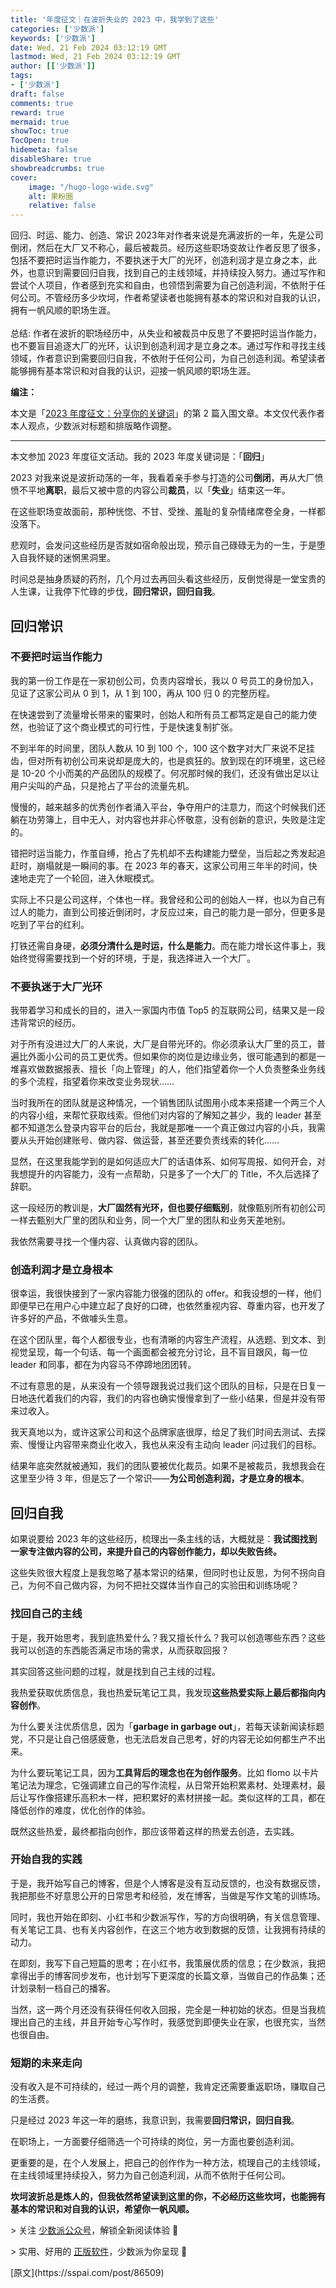 ```yaml
---
title: '年度征文｜在波折失业的 2023 中，我学到了这些'
categories: ['少数派']
keywords: ['少数派']
date: Wed, 21 Feb 2024 03:12:19 GMT
lastmod: Wed, 21 Feb 2024 03:12:19 GMT
author: [['少数派']]
tags: 
- ['少数派']
draft: false 
comments: true
reward: true 
mermaid: true 
showToc: true 
TocOpen: true 
hidemeta: false 
disableShare: true 
showbreadcrumbs: true 
cover:
    image: "/hugo-logo-wide.svg"
    alt: 果粉圈
    relative: false
---
```


<div>

<div> 回归、时运、能力、创造、常识
2023年对作者来说是充满波折的一年，先是公司倒闭，然后在大厂又不称心，最后被裁员。经历这些职场变故让作者反思了很多，包括不要把时运当作能力，不要执迷于大厂的光环，创造利润才是立身之本，此外，也意识到需要回归自我，找到自己的主线领域，并持续投入努力。通过写作和尝试个人项目，作者感到充实和自由，也领悟到需要为自己创造利润，不依附于任何公司。不管经历多少坎坷，作者希望读者也能拥有基本的常识和对自我的认识，拥有一帆风顺的职场生涯。
<br/><br/>总结: 作者在波折的职场经历中，从失业和被裁员中反思了不要把时运当作能力，也不要盲目追逐大厂的光环，认识到创造利润才是立身之本。通过写作和寻找主线领域，作者意识到需要回归自我，不依附于任何公司，为自己创造利润。希望读者能够拥有基本常识和对自我的认识，迎接一帆风顺的职场生涯。 <div>
<p style="margin-left: 0px;"><strong>编注：</strong></p><p style="margin-left: 0px;">本文是「<a href="https://sspai.com/post/86409" target="_blank">2023 年度征文：分享你的关键词</a>」的第 2 篇入围文章。本文仅代表作者本人观点，少数派对标题和排版略作调整。</p><hr/><p>本文参加 2023 年度征文活动。我的 2023 年度关键词是：「<strong>回归</strong>」</p><p>2023 对我来说是波折动荡的一年，我看着亲手参与打造的公司<strong>倒闭</strong>，再从大厂愤愤不平地<strong>离职</strong>，最后又被中意的内容公司<strong>裁员</strong>，以「<strong>失业</strong>」结束这一年。</p><p>在这些职场变故面前，那种恍惚、不甘、受挫、羞耻的复杂情绪席卷全身，一样都没落下。</p><p>悲观时，会发问这些经历是否就如宿命般出现，预示自己碌碌无为的一生，于是堕入自我怀疑的迷惘黑洞里。</p><p>时间总是抽身质疑的药剂，几个月过去再回头看这些经历，反倒觉得是一堂宝贵的人生课，让我停下忙碌的步伐，<strong>回归常识，回归自我</strong>。</p><h2>回归常识 </h2><h3>不要把时运当作能力</h3><p>我的第一份工作是在一家初创公司，负责内容增长，我以 0 号员工的身份加入，见证了这家公司从 0 到 1，从 1 到 100，再从 100 归 0 的完整历程。</p><p>在快速尝到了流量增长带来的蜜果时，创始人和所有员工都笃定是自己的能力使然，也验证了这个商业模式的可行性，于是快速复制扩张。</p><p>不到半年的时间里，团队人数从 10 到 100 个，100 这个数字对大厂来说不足挂齿，但对所有初创公司来说却是庞大的，也是疯狂的。放到现在的环境里，这已经是 10-20 个小而美的产品团队的规模了。何况那时候的我们，还没有做出足以让用户尖叫的产品，只是抢占了平台的流量先机。</p><p>慢慢的，越来越多的优秀创作者涌入平台，争夺用户的注意力，而这个时候我们还躺在功劳簿上，目中无人，对内容也并非心怀敬意，没有创新的意识，失败是注定的。</p><p>错把时运当能力，作茧自缚，抢占了先机却不去构建能力壁垒，当后起之秀发起追赶时，崩塌就是一瞬间的事。在 2023 年的春天，这家公司用三年半的时间，快速地走完了一个轮回，进入休眠模式。</p><p>实际上不只是公司这样，个体也一样。我曾经和公司的创始人一样，也以为自己有过人的能力，直到公司接近倒闭时，才反应过来，自己的能力是一部分，但更多是吃到了平台的红利。</p><p>打铁还需自身硬，<strong>必须分清什么是时运，什么是能力</strong>。而在能力增长这件事上，我始终觉得需要找到一个好的环境，于是，我选择进入一个大厂。</p><h3>不要执迷于大厂光环</h3><p>我带着学习和成长的目的，进入一家国内市值 Top5 的互联网公司，结果又是一段违背常识的经历。</p><p>对于所有没进过大厂的人来说，大厂是自带光环的。你必须承认大厂里的员工，普遍比外面小公司的员工更优秀。但如果你的岗位是边缘业务，很可能遇到的都是一堆喜欢做数据报表、擅长「向上管理」的人，他们指望着你一个人负责整条业务线的多个流程，指望着你来改变业务现状……</p><p>当时我所在的团队就是这种情况，一个销售团队试图用小成本来搭建一个两三个人的内容小组，来帮忙获取线索。但他们对内容的了解知之甚少，我的 leader 甚至都不知道怎么登录内容平台的后台，我就是那唯一一个真正做过内容的小兵，我需要从头开始创建账号、做内容、做运营，甚至还要负责线索的转化……</p><p>显然，在这里我能学到的是如何适应大厂的话语体系、如何写周报、如何开会，对我想提升的内容能力，没有一点帮助，只是多了一个大厂的 Title，不久后选择了辞职。</p><p>这一段经历的教训是，<strong>大厂固然有光环，但也要仔细甄别</strong>，就像甄别所有初创公司一样去甄别大厂里的团队和业务，同一个大厂里的团队和业务天差地别。</p><p>我依然需要寻找一个懂内容、认真做内容的团队。</p><h3>创造利润才是立身根本</h3><p>很幸运，我很快接到了一家内容能力很强的团队的 offer。和我设想的一样，他们即便早已在用户心中建立起了良好的口碑，也依然重视内容、尊重内容，也开发了许多好的产品，不做噱头生意。</p><p>在这个团队里，每个人都很专业，也有清晰的内容生产流程，从选题、到文本、到视觉呈现，每一个句话、每一个画面都会被充分讨论，且不盲目跟风，每一位 leader 和同事，都在为内容马不停蹄地团团转。</p><p>不过有意思的是，从来没有一个领导跟我说过我们这个团队的目标，只是在日复一日地迭代着我们的内容，我们的内容也确实慢慢拿到了一些小结果，但是并没有带来过收入。</p><p>我天真地以为，或许这家公司和这个品牌家底很厚，给足了我们时间去测试、去探索、慢慢让内容带来商业化收入，我也从来没有主动向 leader 问过我们的目标。</p><p>结果年底突然就被通知，我们的团队要被优化裁员。如果不是被裁员，我想我会在这里至少待 3 年，但是忘了一个常识——<strong>为公司创造利润，才是立身的根本</strong>。</p><h2>回归自我</h2><p>如果说要给 2023 年的这些经历，梳理出一条主线的话，大概就是：<strong>我试图找到一家专注做内容的公司，来提升自己的内容创作能力，却以失败告终。</strong></p><p>这些失败很大程度上是我忽略了基本常识的结果，但同时也让反思，为何不拐向自己，为何不自己做内容，为何不把社交媒体当作自己的实验田和训练场呢？</p><h3>找回自己的主线</h3><p>于是，我开始思考，我到底热爱什么？我又擅长什么？我可以创造哪些东西？这些我可以创造的东西能否满足市场的需求，从而获取回报？</p><p>其实回答这些问题的过程，就是找到自己主线的过程。</p><p>我热爱获取优质信息，我也热爱玩笔记工具，我发现<strong>这些热爱实际上最后都指向内容创作</strong>。</p><p>为什么要关注优质信息，因为「<strong>garbage in garbage out</strong>」，若每天读新闻读标题党，不只是让自己倍感疲惫，也无法启发自己思考，好的内容无论如何都生产不出来。</p><p>为什么要玩笔记工具，因为<strong>工具背后的理念也在为创作服务</strong>。比如 flomo 以卡片笔记法为理念，它强调建立自己的写作流程，从日常开始积累素材、处理素材，最后让写作像搭建乐高积木一样，把积累好的素材拼接一起。类似这样的工具，都在降低创作的难度，优化创作的体验。</p><p>既然这些热爱，最终都指向创作，那应该带着这样的热爱去创造，去实践。</p><h3>开始自我的实践</h3><p>于是，我开始写自己的博客，但是个人博客是没有互动反馈的，也没有数据反馈，我把那些不好意思公开的日常思考和经验，发在博客，当做是写作文笔的训练场。</p><p>同时，我也开始在即刻、小红书和少数派写作，写的方向很明确，有关信息管理、有关笔记工具、也有关内容创作，在这三个地方收到数据的反馈，让我拥有持续的动力。</p><p>在即刻，我写下自己短篇的思考；在小红书，我策展优质的信息；在少数派，我把拿得出手的博客同步发布，也计划写下更深度的长篇文章，当做自己的作品集；还计划录制一档自己的播客。</p><p>当然，这一两个月还没有获得任何收入回报，完全是一种初始的状态。但是当我梳理出自己的主线，并且开始专心写作时，我感觉到即便失业在家，也很充实，当然也很自由。</p><h3>短期的未来走向</h3><p>没有收入是不可持续的，经过一两个月的调整，我肯定还需要重返职场，赚取自己的生活费。</p><p>只是经过 2023 年这一年的磨练，我意识到，我需要<strong>回归常识，回归自我</strong>。</p><p>在职场上，一方面要仔细筛选一个可持续的岗位，另一方面也要创造利润。</p><p>更重要的是，在个人发展上，把自己的创作作为一种方法，梳理自己的主线领域，在主线领域里持续投入，努力为自己创造利润，从而不依附于任何公司。</p><p><strong>坎坷波折总是炼人的，但我依然希望读到这里的你，不必经历这些坎坷，也能拥有基本的常识和对自我的认识，希望你一帆风顺。</strong></p><p style="margin-left: 0px;">&gt; 关注 <a href="https://sspai.com/s/J71e">少数派公众号</a>，解锁全新阅读体验 📰</p><p style="margin-left: 0px;">&gt; 实用、好用的 <a href="https://sspai.com/mall">正版软件</a>，少数派为你呈现 🚀</p>
</div></div>
</div>

<div>
[原文](https://sspai.com/post/86509)
</div>

